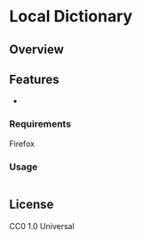 # Local Dictionary

## Overview


## Features
- 

### Requirements
Firefox

### Usage
```

```

## License
CC0 1.0 Universal 
